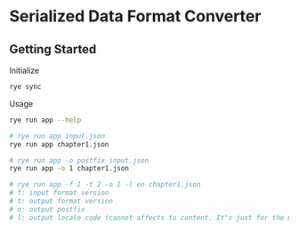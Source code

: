 # Serialized Data Format Converter

## Getting Started

Initialize
```sh
rye sync
```

Usage
```sh
rye run app --help

# rye run app input.json
rye run app chapter1.json

# rye run app -o postfix input.json
rye run app -o 1 chapter1.json

# rye run app -f 1 -t 2 -o 1 -l en chapter1.json
# f: input format version
# t: output format version
# o: output postfix
# l: output locale code (cannot affects to content. It's just for the metadata)
```
